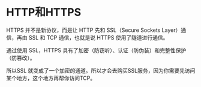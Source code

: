 # HTTP和HTTPS


HTTPS 并不是新协议，而是让 HTTP 先和 SSL（Secure Sockets Layer）通信，再由 SSL 和 TCP 通信，也就是说 HTTPS 使用了隧道进行通信。

通过使用 SSL，HTTPS 具有了加密（防窃听）、认证（防伪装）和完整性保护（防篡改）。

所以SSL 就变成了一个加密的通道。所以才会去购买SSL服务，因为你需要先访问某个地方，这个地方再帮你访问TCP。
